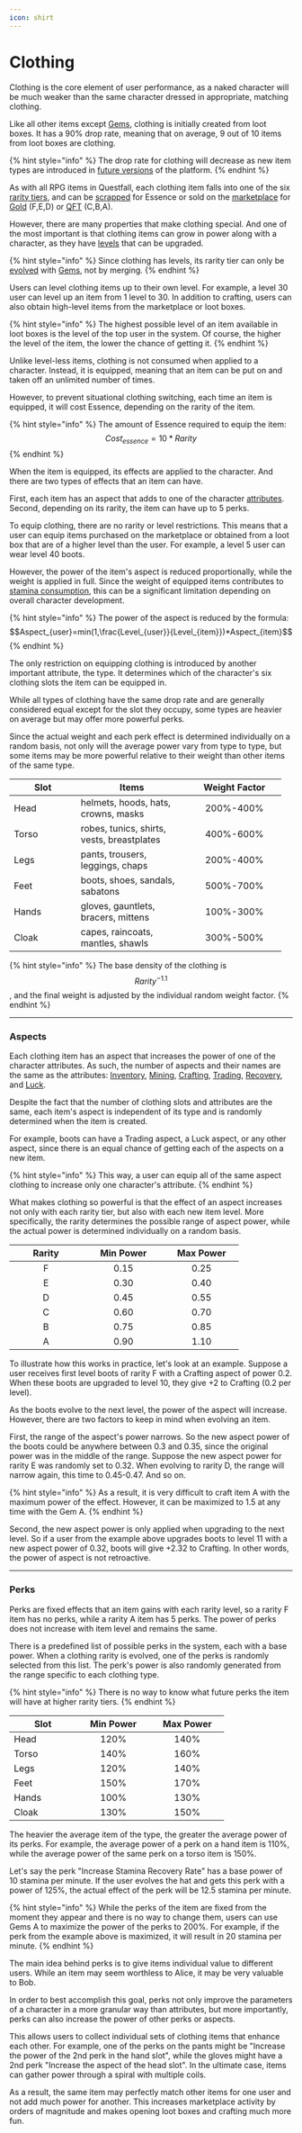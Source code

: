 ```yaml
---
icon: shirt
---
```


# Clothing

Clothing is the core element of user performance, as a naked character will be much weaker than the same character dressed in appropriate, matching clothing.

Like all other items except [Gems](gems.md), clothing is initially created from loot boxes. It has a 90% drop rate, meaning that on average, 9 out of 10 items from loot boxes are clothing.

{% hint style="info" %}
The drop rate for clothing will decrease as new item types are introduced in [future versions](../../../roadmap/future-versions.md) of the platform.
{% endhint %}

As with all RPG items in Questfall, each clothing item falls into one of the six [rarity tiers](./#item-rarity), and can be [scrapped](../rpg-attributes/crafting.md#scrapping) for Essence or sold on the [marketplace](../../../infrastructure/marketplace.md) for [Gold](../../../assets/gold.md) (F,E,D) or [QFT](../../../assets/qft.md) (C,B,A).

However, there are many properties that make clothing special. And one of the most important is that clothing items can grow in power along with a character, as they have [levels](./#item-level) that can be upgraded.

{% hint style="info" %}
Since clothing has levels, its rarity tier can only be [evolved](../rpg-attributes/crafting.md#evolving) with [Gems](gems.md), not by merging.
{% endhint %}

Users can level clothing items up to their own level. For example, a level 30 user can level up an item from 1 level to 30. In addition to crafting, users can also obtain high-level items from the marketplace or loot boxes.&#x20;

{% hint style="info" %}
The highest possible level of an item available in loot boxes is the level of the top user in the system. Of course, the higher the level of the item, the lower the chance of getting it.
{% endhint %}

Unlike level-less items, clothing is not consumed when applied to a character. Instead, it is equipped, meaning that an item can be put on and taken off an unlimited number of times.

However, to prevent situational clothing switching, each time an item is equipped, it will cost Essence, depending on the rarity of the item.

{% hint style="info" %}
The amount of Essence required to equip the item: \
$$Cost_{essence}=10*Rarity$$
{% endhint %}

When the item is equipped, its effects are applied to the character. And there are two types of effects that an item can have.

First, each item has an aspect that adds to one of the character [attributes](../rpg-attributes/). Second, depending on its rarity, the item can have up to 5 perks.&#x20;

To equip clothing, there are no rarity or level restrictions. This means that a user can equip items purchased on the marketplace or obtained from a loot box that are of a higher level than the user. For example, a level 5 user can wear level 40 boots.&#x20;

However, the power of the item's aspect is reduced proportionally, while the weight is applied in full. Since the weight of equipped items contributes to [stamina consumption](../rpg-attributes/mining.md#stamina-reserve), this can be a significant limitation depending on overall character development.

{% hint style="info" %}
The power of the aspect is reduced by the formula: \
$$Aspect_{user}=min(1,\frac{Level_{user}}{Level_{item}})*Aspect_{item}$$
{% endhint %}

The only restriction on equipping clothing is introduced by another important attribute, the type. It determines which of the character's six clothing slots the item can be equipped in.

While all types of clothing have the same drop rate and are generally considered equal except for the slot they occupy, some types are heavier on average but may offer more powerful perks.&#x20;

Since the actual weight and each perk effect is determined individually on a random basis, not only will the average power vary from type to type, but some items may be more powerful relative to their weight than other items of the same type.

<table><thead><tr><th width="103">Slot</th><th width="182">Items</th><th width="151" align="center">Weight Factor</th></tr></thead><tbody><tr><td>Head</td><td>helmets, hoods, hats, crowns, masks</td><td align="center">200%-400%</td></tr><tr><td>Torso</td><td>robes, tunics, shirts, vests, breastplates</td><td align="center">400%-600%</td></tr><tr><td>Legs</td><td>pants, trousers, leggings, chaps</td><td align="center">200%-400%</td></tr><tr><td>Feet</td><td>boots, shoes, sandals, sabatons</td><td align="center">500%-700%</td></tr><tr><td>Hands</td><td>gloves, gauntlets, bracers, mittens</td><td align="center">100%-300%</td></tr><tr><td>Cloak</td><td>capes, raincoats, mantles, shawls</td><td align="center">300%-500%</td></tr></tbody></table>

{% hint style="info" %}
The base density of the clothing is $$Rarity^{-1.1}$$, and the final weight is adjusted by the individual random weight factor.
{% endhint %}

***

### Aspects

Each clothing item has an aspect that increases the power of one of the character attributes. As such, the number of aspects and their names are the same as the attributes: [Inventory](../rpg-attributes/inventory.md), [Mining](../rpg-attributes/mining.md), [Crafting](../rpg-attributes/crafting.md), [Trading](../rpg-attributes/trading.md), [Recovery](../rpg-attributes/recovery.md), and [Luck](../rpg-attributes/luck.md).

Despite the fact that the number of clothing slots and attributes are the same, each item's aspect is independent of its type and is randomly determined when the item is created.&#x20;

For example, boots can have a Trading aspect, a Luck aspect, or any other aspect, since there is an equal chance of getting each of the aspects on a new item.

{% hint style="info" %}
This way, a user can equip all of the same aspect clothing to increase only one character's attribute.
{% endhint %}

What makes clothing so powerful is that the effect of an aspect increases not only with each rarity tier, but also with each new item level. More specifically, the rarity determines the possible range of aspect power, while the actual power is determined individually on a random basis.

<table><thead><tr><th width="114" align="center">Rarity</th><th width="130" align="center">Min Power</th><th width="116" align="center">Max Power</th></tr></thead><tbody><tr><td align="center">F</td><td align="center">0.15</td><td align="center">0.25</td></tr><tr><td align="center">E</td><td align="center">0.30</td><td align="center">0.40</td></tr><tr><td align="center">D</td><td align="center">0.45</td><td align="center">0.55</td></tr><tr><td align="center">C</td><td align="center">0.60</td><td align="center">0.70</td></tr><tr><td align="center">B</td><td align="center">0.75</td><td align="center">0.85</td></tr><tr><td align="center">A</td><td align="center">0.90</td><td align="center">1.10</td></tr></tbody></table>

To illustrate how this works in practice, let's look at an example. Suppose a user receives first level boots of rarity F with a Crafting aspect of power 0.2. When these boots are upgraded to level 10, they give +2 to Crafting (0.2 per level).

As the boots evolve to the next level, the power of the aspect will increase. However, there are two factors to keep in mind when evolving an item.

First, the range of the aspect's power narrows. So the new aspect power of the boots could be anywhere between 0.3 and 0.35, since the original power was in the middle of the range. Suppose the new aspect power for rarity E was randomly set to 0.32. When evolving to rarity D, the range will narrow again, this time to 0.45-0.47. And so on.

{% hint style="info" %}
As a result, it is very difficult to craft item A with the maximum power of the effect. However, it can be maximized to 1.5 at any time with the Gem A.
{% endhint %}

Second, the new aspect power is only applied when upgrading to the next level. So if a user from the example above upgrades boots to level 11 with a new aspect power of 0.32, boots will give +2.32 to Crafting. In other words, the power of aspect is not retroactive.

***

### Perks

Perks are fixed effects that an item gains with each rarity level, so a rarity F item has no perks, while a rarity A item has 5 perks. The power of perks does not increase with item level and remains the same.

There is a predefined list of possible perks in the system, each with a base power. When a clothing rarity is evolved, one of the perks is randomly selected from this list. The perk's power is also randomly generated from the range specific to each clothing type.

{% hint style="info" %}
There is no way to know what future perks the item will have at higher rarity tiers.
{% endhint %}

<table><thead><tr><th width="103">Slot</th><th width="116" align="center">Min Power</th><th width="115" align="center">Max Power</th></tr></thead><tbody><tr><td>Head</td><td align="center">120%</td><td align="center">140%</td></tr><tr><td>Torso</td><td align="center">140%</td><td align="center">160%</td></tr><tr><td>Legs</td><td align="center">120%</td><td align="center">140%</td></tr><tr><td>Feet</td><td align="center">150%</td><td align="center">170%</td></tr><tr><td>Hands</td><td align="center">100%</td><td align="center">130%</td></tr><tr><td>Cloak</td><td align="center">130%</td><td align="center">150%</td></tr></tbody></table>

The heavier the average item of the type, the greater the average power of its perks. For example, the average power of a perk on a hand item is 110%, while the average power of the same perk on a torso item is 150%.

Let's say the perk "Increase Stamina Recovery Rate" has a base power of 10 stamina per minute. If the user evolves the hat and gets this perk with a power of 125%, the actual effect of the perk will be 12.5 stamina per minute.

{% hint style="info" %}
While the perks of the item are fixed from the moment they appear and there is no way to change them, users can use Gems A to maximize the power of the perks to 200%. For example, if the perk from the example above is maximized, it will result in 20 stamina per minute.
{% endhint %}

The main idea behind perks is to give items individual value to different users. While an item may seem worthless to Alice, it may be very valuable to Bob.&#x20;

In order to best accomplish this goal, perks not only improve the parameters of a character in a more granular way than attributes, but more importantly, perks can also increase the power of other perks or aspects.

This allows users to collect individual sets of clothing items that enhance each other. For example, one of the perks on the pants might be "Increase the power of the 2nd perk in the hand slot", while the gloves might have a 2nd perk "Increase the aspect of the head slot". In the ultimate case, items can gather power through a spiral with multiple coils.

As a result, the same item may perfectly match other items for one user and not add much power for another. This increases marketplace activity by orders of magnitude and makes opening loot boxes and crafting much more fun.
